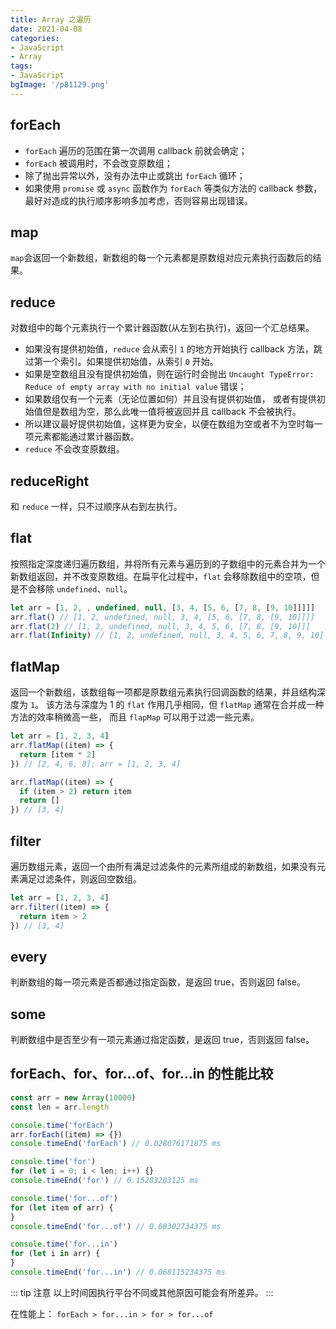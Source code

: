 ```yaml
---
title: Array 之遍历
date: 2021-04-08
categories:
- JavaScript
- Array
tags:
- JavaScript
bgImage: '/p81129.png'
---
```


## forEach

- `forEach` 遍历的范围在第一次调用 callback 前就会确定；
- `forEach` 被调用时，不会改变原数组；
- 除了抛出异常以外，没有办法中止或跳出 `forEach` 循环；
- 如果使用 `promise` 或 `async` 函数作为 `forEach` 等类似方法的 callback 参数，最好对造成的执行顺序影响多加考虑，否则容易出现错误。

## map

`map`会返回一个新数组，新数组的每一个元素都是原数组对应元素执行函数后的结果。

## reduce

对数组中的每个元素执行一个累计器函数(从左到右执行)，返回一个汇总结果。

- 如果没有提供初始值，`reduce` 会从索引 `1` 的地方开始执行 callback 方法，跳过第一个索引。如果提供初始值，从索引 `0` 开始。
- 如果是空数组且没有提供初始值，则在运行时会抛出 `Uncaught TypeError: Reduce of empty array with no initial value` 错误；
- 如果数组仅有一个元素（无论位置如何）并且没有提供初始值， 或者有提供初始值但是数组为空，那么此唯一值将被返回并且 callback 不会被执行。
- 所以建议最好提供初始值，这样更为安全，以便在数组为空或者不为空时每一项元素都能通过累计器函数。
- `reduce` 不会改变原数组。

## reduceRight

和 `reduce` 一样，只不过顺序从右到左执行。

## flat

按照指定深度递归遍历数组，并将所有元素与遍历到的子数组中的元素合并为一个新数组返回，并不改变原数组。在扁平化过程中，`flat` 会移除数组中的空项，但是不会移除 `undefined`、`null`。

```js
let arr = [1, 2, , undefined, null, [3, 4, [5, 6, [7, 8, [9, 10]]]]]
arr.flat() // [1, 2, undefined, null, 3, 4, [5, 6, [7, 8, [9, 10]]]]
arr.flat(2) // [1, 2, undefined, null, 3, 4, 5, 6, [7, 8, [9, 10]]]
arr.flat(Infinity) // [1, 2, undefined, null, 3, 4, 5, 6, 7, 8, 9, 10]
```

## flatMap

返回一个新数组，该数组每一项都是原数组元素执行回调函数的结果，并且结构深度为 `1`。
该方法与深度为 1 的 `flat` 作用几乎相同，但 `flatMap` 通常在合并成一种方法的效率稍微高一些， 而且 `flapMap` 可以用于过滤一些元素。

```js
let arr = [1, 2, 3, 4]
arr.flatMap((item) => {
  return [item * 2]
}) // [2, 4, 6, 8]; arr = [1, 2, 3, 4]

arr.flatMap((item) => {
  if (item > 2) return item
  return []
}) // [3, 4]
```

## filter

遍历数组元素，返回一个由所有满足过滤条件的元素所组成的新数组，如果没有元素满足过滤条件，则返回空数组。

```js
let arr = [1, 2, 3, 4]
arr.filter((item) => {
  return item > 2
}) // [3, 4]
```

## every

判断数组的每一项元素是否都通过指定函数，是返回 true，否则返回 false。

## some

判断数组中是否至少有一项元素通过指定函数，是返回 true，否则返回 false。

## forEach、for、for...of、for...in 的性能比较

```js
const arr = new Array(10000)
const len = arr.length

console.time('forEach')
arr.forEach((item) => {})
console.timeEnd('forEach') // 0.028076171875 ms

console.time('for')
for (let i = 0; i < len; i++) {}
console.timeEnd('for') // 0.15283203125 ms

console.time('for...of')
for (let item of arr) {
}
console.timeEnd('for...of') // 0.60302734375 ms

console.time('for...in')
for (let i in arr) {
}
console.timeEnd('for...in') // 0.068115234375 ms
```

::: tip 注意
以上时间因执行平台不同或其他原因可能会有所差异。
:::

在性能上： `forEach > for...in > for > for...of`
